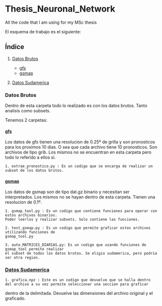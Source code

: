 # Thesis_Neuronal_Network
All the code that I am using for my MSc thesis

El esquema de trabajo es el siguiente:

## Índice 

1. [Datos Brutos](#Datos-Brutos)
   - [gfs](#gfs)
   - [gsmap](#gsmap)

2. [Datos Sudamerica](#Datos-Sudamerica)


### Datos Brutos
Dentro de esta carpeta todo lo realizado es con los datos brutos. Tanto analisis como subsets.

Tenemos 2 carpetas:


#### [gfs](work/Datos_Brutos/gfs)
Los datos de gfs tienen una resolucion de 0.25º de grilla y son pronosticos para los proximos 10 dias. O sea que cada archivo tiene 10 pronosticos. Son archivos de tipo grib. Los mismos no se encuentran en esta carpeta pero todo lo referido a ellos si.

    1. extrae_pronostico.py : Es un codigo que se encarga de realizar un subset de los datos brutos. 

#### [gsmap](work/Datos_Brutos/gsmap)

Los datos de gsmap son de tipo dat.gz binario y necesitan ser interpretados. Los mismos no se hayan dentro de esta carpeta. Tienen una resolucion de 0.1º.

    1. gsmap_tool.py : Es un codigo que contiene funciones para operar con estos archivos binarios.
    Poder leerlos y realizar subsets. Solo contiene las funciones. 
    
    2. test_gsmap.py : Es un codigo que permite graficar estos archivos utilizando funciones de
    gsmap_tool.py
    
    3. auto_MATRICES_DIARIAS.py: Es un codigo que usando funciones de gsmap_tool permite realizar
    el subset de todos los datos brutos. Se eligio sudamerica, pero podria ser otra region.

   ### [Datos Sudamerica](work/Datos_Sudamerica)

    1. grafica.npz : Este es un codigo que devuelve que se halla dentro del archivo a su vez permite seleccionar una seccion para graficar
   dentro de la delimitada. Devuelve las dimensiones del archivo original y el graficado.



